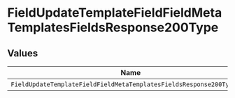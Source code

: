 # FieldUpdateTemplateFieldFieldMetaTemplatesFieldsResponse200Type


## Values

| Name                                                                  | Value                                                                 |
| --------------------------------------------------------------------- | --------------------------------------------------------------------- |
| `FieldUpdateTemplateFieldFieldMetaTemplatesFieldsResponse200TypeDate` | date                                                                  |